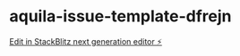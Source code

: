 # aquila-issue-template-dfrejn

[Edit in StackBlitz next generation editor ⚡️](https://stackblitz.com/~/github.com/egarmel/aquila-issue-template-dfrejn)